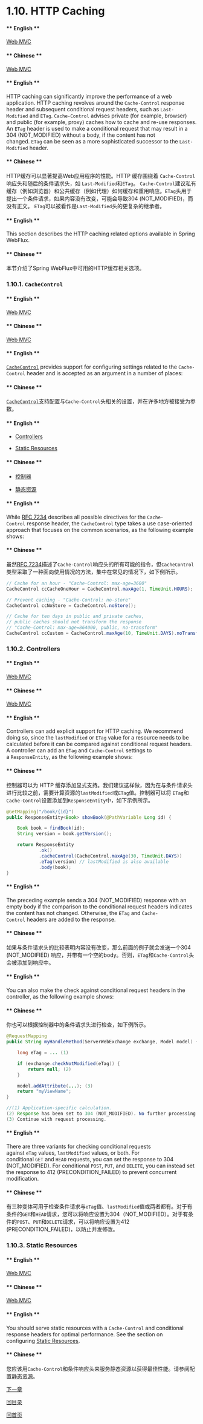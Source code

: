 # 1.10. HTTP Caching

<!-- tabs:start -->

#### ** English **

[Web MVC](https://docs.spring.io/spring/docs/5.2.6.RELEASE/spring-framework-reference/web.html#mvc-caching)
#### ** Chinese **

[Web MVC](https://docs.spring.io/spring/docs/5.2.6.RELEASE/spring-framework-reference/web.html#mvc-caching)

<!-- tabs:end -->


<!-- tabs:start -->

#### ** English **

HTTP caching can significantly improve the performance of a web application. HTTP caching revolves around the `Cache-Control` response header and subsequent conditional request headers, such as `Last-Modified` and `ETag`. `Cache-Control` advises private (for example, browser) and public (for example, proxy) caches how to cache and re-use responses. An `ETag` header is used to make a conditional request that may result in a 304 (NOT_MODIFIED) without a body, if the content has not changed. `ETag` can be seen as a more sophisticated successor to the `Last-Modified` header.
#### ** Chinese **

HTTP缓存可以显著提高Web应用程序的性能。HTTP 缓存围绕着 `Cache-Control`响应头和随后的条件请求头，如 `Last-Modified`和`ETag`。 `Cache-Control`建议私有缓存（例如浏览器）和公共缓存（例如代理）如何缓存和重用响应。`ETag`头用于提出一个条件请求，如果内容没有改变，可能会导致304 (NOT_MODIFIED)，而没有正文。 `ETag`可以被看作是`Last-Modified`头的更复杂的继承者。

<!-- tabs:end -->


<!-- tabs:start -->

#### ** English **

This section describes the HTTP caching related options available in Spring WebFlux.
#### ** Chinese **

本节介绍了Spring WebFlux中可用的HTTP缓存相关选项。

<!-- tabs:end -->


### **1.10.1.** **`CacheControl`** 

<!-- tabs:start -->

#### ** English **

[Web MVC](https://docs.spring.io/spring/docs/5.2.6.RELEASE/spring-framework-reference/web.html#mvc-caching-cachecontrol)
#### ** Chinese **

[Web MVC](https://docs.spring.io/spring/docs/5.2.6.RELEASE/spring-framework-reference/web.html#mvc-caching-cachecontrol)

<!-- tabs:end -->


<!-- tabs:start -->

#### ** English **

[`CacheControl`](https://docs.spring.io/spring-framework/docs/5.2.6.RELEASE/javadoc-api/org/springframework/http/CacheControl.html) provides support for configuring settings related to the `Cache-Control` header and is accepted as an argument in a number of places:
#### ** Chinese **

[`CacheControl`](https://docs.spring.io/spring-framework/docs/5.2.6.RELEASE/javadoc-api/org/springframework/http/CacheControl.html)支持配置与`Cache-Control`头相关的设置，并在许多地方被接受为参数。

<!-- tabs:end -->


<!-- tabs:start -->

#### ** English **

- [Controllers](https://docs.spring.io/spring/docs/5.2.6.RELEASE/spring-framework-reference/web-reactive.html#webflux-caching-etag-lastmodified)

- [Static Resources](https://docs.spring.io/spring/docs/5.2.6.RELEASE/spring-framework-reference/web-reactive.html#webflux-caching-static-resources)

#### ** Chinese **

- [控制器](https://docs.spring.io/spring/docs/5.2.6.RELEASE/spring-framework-reference/web-reactive.html#webflux-caching-etag-lastmodified)

- [静态资源](https://docs.spring.io/spring/docs/5.2.6.RELEASE/spring-framework-reference/web-reactive.html#webflux-caching-static-resources)


<!-- tabs:end -->

<!-- tabs:start -->

#### ** English **

While [RFC 7234](https://tools.ietf.org/html/rfc7234#section-5.2.2) describes all possible directives for the `Cache-Control` response header, the `CacheControl` type takes a use case-oriented approach that focuses on the common scenarios, as the following example shows:
#### ** Chinese **

虽然[RFC 7234](https://tools.ietf.org/html/rfc7234#section-5.2.2)描述了`Cache-Control`响应头的所有可能的指令，但`CacheControl`类型采取了一种面向使用情况的方法，集中在常见的情况下，如下例所示。

<!-- tabs:end -->


```java
// Cache for an hour - "Cache-Control: max-age=3600"
CacheControl ccCacheOneHour = CacheControl.maxAge(1, TimeUnit.HOURS);

// Prevent caching - "Cache-Control: no-store"
CacheControl ccNoStore = CacheControl.noStore();

// Cache for ten days in public and private caches,
// public caches should not transform the response
// "Cache-Control: max-age=864000, public, no-transform"
CacheControl ccCustom = CacheControl.maxAge(10, TimeUnit.DAYS).noTransform().cachePublic();
```

### **1.10.2. Controllers** 

<!-- tabs:start -->

#### ** English **

[Web MVC](https://docs.spring.io/spring/docs/5.2.6.RELEASE/spring-framework-reference/web.html#mvc-caching-etag-lastmodified)
#### ** Chinese **

[Web MVC](https://docs.spring.io/spring/docs/5.2.6.RELEASE/spring-framework-reference/web.html#mvc-caching-etag-lastmodified)

<!-- tabs:end -->


<!-- tabs:start -->

#### ** English **

Controllers can add explicit support for HTTP caching. We recommend doing so, since the `lastModified` or `ETag` value for a resource needs to be calculated before it can be compared against conditional request headers. A controller can add an `ETag` and `Cache-Control` settings to a `ResponseEntity`, as the following example shows:
#### ** Chinese **

控制器可以为 HTTP 缓存添加显式支持。我们建议这样做，因为在与条件请求头进行比较之前，需要计算资源的`lastModified`或`ETag`值。控制器可以将 `ETag`和`Cache-Control`设置添加到`ResponseEntity`中，如下示例所示。

<!-- tabs:end -->


```java
@GetMapping("/book/{id}")
public ResponseEntity<Book> showBook(@PathVariable Long id) {

    Book book = findBook(id);
    String version = book.getVersion();

    return ResponseEntity
            .ok()
            .cacheControl(CacheControl.maxAge(30, TimeUnit.DAYS))
            .eTag(version) // lastModified is also available
            .body(book);
}
```

<!-- tabs:start -->

#### ** English **

The preceding example sends a 304 (NOT_MODIFIED) response with an empty body if the comparison to the conditional request headers indicates the content has not changed. Otherwise, the `ETag` and `Cache-Control` headers are added to the response.
#### ** Chinese **

如果与条件请求头的比较表明内容没有改变，那么前面的例子就会发送一个304 (NOT_MODIFIED) 响应，并带有一个空的body。否则，`ETag`和`Cache-Control`头会被添加到响应中。

<!-- tabs:end -->


<!-- tabs:start -->

#### ** English **

You can also make the check against conditional request headers in the controller, as the following example shows:
#### ** Chinese **

你也可以根据控制器中的条件请求头进行检查，如下例所示。

<!-- tabs:end -->


```java
@RequestMapping
public String myHandleMethod(ServerWebExchange exchange, Model model) {

    long eTag = ... (1)

    if (exchange.checkNotModified(eTag)) {
        return null; (2)
    }

    model.addAttribute(...); (3)
    return "myViewName";
}

//(1) Application-specific calculation.
(2) Response has been set to 304 (NOT_MODIFIED). No further processing.
(3) Continue with request processing.
```

<!-- tabs:start -->

#### ** English **

There are three variants for checking conditional requests against `eTag` values, `lastModified` values, or both. For conditional `GET` and `HEAD` requests, you can set the response to 304 (NOT_MODIFIED). For conditional `POST`, `PUT`, and `DELETE`, you can instead set the response to 412 (PRECONDITION_FAILED) to prevent concurrent modification.
#### ** Chinese **

有三种变体可用于检查条件请求与`eTag`值、`lastModified`值或两者都有。对于有条件的`GET`和`HEAD`请求，您可以将响应设置为304（NOT_MODIFIED）。对于有条件的`POST`、`PUT`和`DELETE`请求，可以将响应设置为412 (PRECONDITION_FAILED)，以防止并发修改。

<!-- tabs:end -->


### **1.10.3. Static Resources** 

<!-- tabs:start -->

#### ** English **

[Web MVC](https://docs.spring.io/spring/docs/5.2.6.RELEASE/spring-framework-reference/web.html#mvc-caching-static-resources)
#### ** Chinese **

[Web MVC](https://docs.spring.io/spring/docs/5.2.6.RELEASE/spring-framework-reference/web.html#mvc-caching-static-resources)

<!-- tabs:end -->


<!-- tabs:start -->

#### ** English **

You should serve static resources with a `Cache-Control` and conditional response headers for optimal performance. See the section on configuring [Static Resources](https://docs.spring.io/spring/docs/5.2.6.RELEASE/spring-framework-reference/web-reactive.html#webflux-config-static-resources).
#### ** Chinese **

您应该用`Cache-Control`和条件响应头来服务静态资源以获得最佳性能。请参阅配置[静态资源](https://docs.spring.io/spring/docs/5.2.6.RELEASE/spring-framework-reference/web-reactive.html#webflux-config-static-resources)。

<!-- tabs:end -->



[下一章](Spring-Framework-5.2.6.RELEASE/Web%20on%20Reactive%20Stack/1.11.%20WebFlux%20Config.md)


[回目录](Spring-Framework-5.2.6.RELEASE/summary.md)

[回首页](/README)
